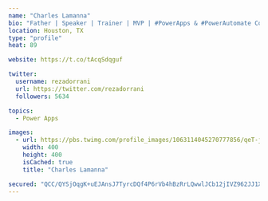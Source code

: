```yaml
---
name: "Charles Lamanna"
bio: "Father | Speaker | Trainer | MVP | #PowerApps & #PowerAutomate Community Super User | YouTuber Right-pointing triangle http://youtube.com/c/rezadorrani | Learn - Share - Clockwise rightwards and leftwards open circle arrows"
location: Houston, TX
type: "profile"
heat: 89

website: https://t.co/tAcqSdqguf

twitter:
  username: rezadorrani
  url: https://twitter.com/rezadorrani
  followers: 5634

topics:
  - Power Apps

images:
  - url: https://pbs.twimg.com/profile_images/1063114045270777856/qeT-jpWr_400x400.jpg
    width: 400
    height: 400
    isCached: true
    title: "Charles Lamanna"

secured: "QCC/QYSjOqgK+uEJAnsJ7TyrcDQf4P6rVb4hBzRrLQwwlJCb12jIVZ962JJ1Xjyb5+zIE0/kvgb/+nKNQE4vyYCqW+e3+5vZ5J4lpknjVT7MvKMu5dyNl6l8+nglXAL/Q0LBsag447o/KUkfg1J8/7eqWdKOv8g7IKn+jQEHUDK0xr89+WL+cfh1u5OZUCnUI6kDUqnFmom13uW16j74QPgNkaBL0qIizjAS7XBkFxWy1OScg5mT1qWYX37P9070E2czttfuXOYTuwqmni5ovWA1NVCN6YyscKbmRaTTdYrWUk3XKsvxNfbtOF/84XQl46qELUmxIAz737rCun5yOtfH5GEz+SjQDtKi6gQ+yescydcHPjmXA2eKS59zppBHxB8TzxBBAsiky5HW50Wy9V/KFmCYZr2Totk4a1PFzn4=;d1akt7iClEdp7opqGg5thw=="
---
```


